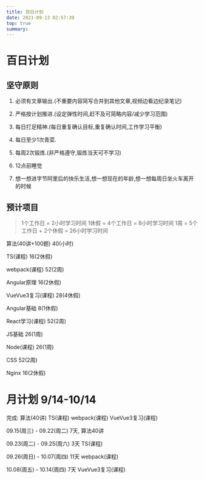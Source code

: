 ```yaml
---
title: 百日计划
date: 2021-09-13 02:57:39
top: true
summary: 
---
```


# 百日计划

## 坚守原则

1. 必须有文章输出.(不重要内容简写合并到其他文章,视频边看边纪录笔记)

2. 严格按计划推进.(设定弹性时间,赶不及可简略内容/减少学习范围)

3. 每日打足精神.(每日重复确认目标,重复确认时间,工作学习平衡)

4. 每日至少1次青菜.

5. 每周2次锻炼.(非严格遵守,锻炼当天可不学习)

6. 12点前睡觉

7. 想一想进字节阿里后的快乐生活,想一想现在的年龄,想一想每周日坐火车离开的时候

## 预计项目

> 1个工作日 = 2小时学习时间
> 1休假 = 4个工作日 = 8小时学习时间
> 1周 = 5个工作日 + 2个休假 = 26小时学习时间

算法(40讲+100题)    40(小时)

TS(课程)           16(2休假)

webpack(课程)      52(2周)

Angular原理        16(2休假)

VueVue3复习(课程)   28(4休假)

Angular基础        8(1休假)

React学习(课程)     52(2周)

JS基础             26(1周)

Node(课程)         26(1周)

CSS               52(2周)

Nginx             16(2休假)


# 月计划 9/14-10/14
完成: 算法(40讲) TS(课程) webpack(课程) VueVue3复习(课程)

09.15(周三) - 09.22(周二) 7天,
算法40讲

09.23(周二) - 09.25(周六) 3天
TS(课程)

09.26(周日) - 10.07(周四) 11天
webpack(课程)

10.08(周五) - 10.14(周四) 7天
VueVue3复习(课程)





